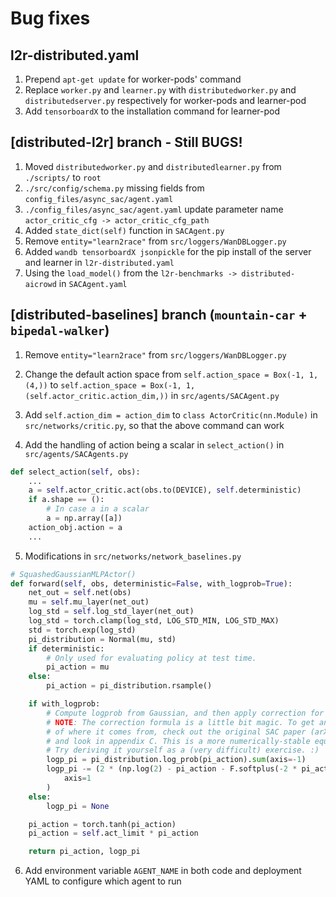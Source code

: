 # Bug fixes
## l2r-distributed.yaml
1. Prepend `apt-get update` for worker-pods' command
2. Replace `worker.py` and `learner.py` with `distributedworker.py` and `distributedserver.py` respectively for worker-pods and learner-pod
3. Add `tensorboardX` to the installation command for learner-pod

## [distributed-l2r] branch - Still BUGS!
1. Moved `distributedworker.py` and `distributedlearner.py` from `./scripts/` to `root`
2. `./src/config/schema.py` missing fields from `config_files/async_sac/agent.yaml`
3. `./config_files/async_sac/agent.yaml` update parameter name `actor_critic_cfg -> actor_critic_cfg_path`
4. Added `state_dict(self)` function in `SACAgent.py`
5. Remove `entity="learn2race"` from `src/loggers/WanDBLogger.py`
6. Added `wandb tensorboardX jsonpickle` for the pip install of the server and learner in `l2r-distributed.yaml`
7. Using the `load_model()` from the `l2r-benchmarks -> distributed-aicrowd` in `SACAgent.yaml`

## [distributed-baselines] branch (`mountain-car` + `bipedal-walker`)
1. Remove `entity="learn2race"` from `src/loggers/WanDBLogger.py`

2. Change the default action space from `self.action_space = Box(-1, 1, (4,))` to `self.action_space = Box(-1, 1, (self.actor_critic.action_dim,))` in `src/agents/SACAgent.py`

3. Add `self.action_dim = action_dim` to `class ActorCritic(nn.Module)` in `src/networks/critic.py`, so that the above command can work

4. Add the handling of action being a scalar in `select_action()` in `src/agents/SACAgents.py`
```python
def select_action(self, obs):
    ...
    a = self.actor_critic.act(obs.to(DEVICE), self.deterministic)
    if a.shape == ():
        # In case a in a scalar
        a = np.array([a])
    action_obj.action = a
    ...
```

5. Modifications in `src/networks/network_baselines.py`
```py
# SquashedGaussianMLPActor()
def forward(self, obs, deterministic=False, with_logprob=True):
    net_out = self.net(obs)
    mu = self.mu_layer(net_out)
    log_std = self.log_std_layer(net_out)
    log_std = torch.clamp(log_std, LOG_STD_MIN, LOG_STD_MAX)
    std = torch.exp(log_std)
    pi_distribution = Normal(mu, std)
    if deterministic:
        # Only used for evaluating policy at test time.
        pi_action = mu
    else:
        pi_action = pi_distribution.rsample()

    if with_logprob:
        # Compute logprob from Gaussian, and then apply correction for Tanh squashing.
        # NOTE: The correction formula is a little bit magic. To get an understanding
        # of where it comes from, check out the original SAC paper (arXiv 1801.01290)
        # and look in appendix C. This is a more numerically-stable equivalent to Eq 21.
        # Try deriving it yourself as a (very difficult) exercise. :)
        logp_pi = pi_distribution.log_prob(pi_action).sum(axis=-1)
        logp_pi -= (2 * (np.log(2) - pi_action - F.softplus(-2 * pi_action))).sum(
            axis=1
        )
    else:
        logp_pi = None

    pi_action = torch.tanh(pi_action)
    pi_action = self.act_limit * pi_action

    return pi_action, logp_pi
```

6. Add environment variable `AGENT_NAME` in both code and deployment YAML to configure which agent to run